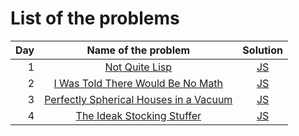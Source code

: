 # List of the problems

| Day |                              Name of the problem                              |   Solution    |
| --: | :---------------------------------------------------------------------------: | :-----------: |
|   1 |             [Not Quite Lisp](https://adventofcode.com/2015/day/1)             | [JS](day1.js) |
|   2 |   [I Was Told There Would Be No Math](https://adventofcode.com/2015/day/2)    | [JS](day2.js) |
|   3 | [Perfectly Spherical Houses in a Vacuum](https://adventofcode.com/2015/day/3) | [JS](day3.js) |
|   4 |       [The Ideak Stocking Stuffer](https://adventofcode.com/2015/day/4)       | [JS](day4.js) |
